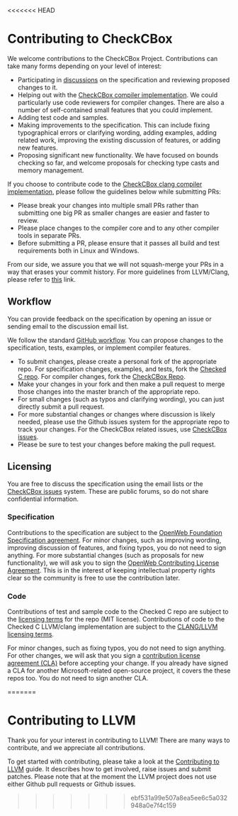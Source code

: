 <<<<<<< HEAD
# Contributing to CheckCBox

We welcome contributions to the CheckCBox Project.  Contributions can take many forms depending
on your level of interest:

* Participating in [discussions](https://github.com/arunkumarbhattar/checkedc-llvm-project/discussions)
  on the specification and reviewing proposed changes to it.
* Helping out with the [CheckCBox compiler implementation](https://github.com/arunkumarbhattar/checkedc-llvm-project). We could
 particularly use code reviewers for compiler changes.  There are also a number of self-contained small features that 
 you could implement.
 * Adding test code and samples.
* Making improvements to the specification.  This can include fixing typographical errors or
clarifying wording, adding examples, adding related work, improving the existing discussion of features, or adding new features.
* Proposing significant new functionality.  We have focused on bounds checking so far, and welcome proposals
for checking type casts and memory management.

If you choose to contribute code to the [CheckCBox clang compiler implementation](https://github.com/arunkumarbhattar/checkedc-llvm-project),
please follow the guidelines below while submitting PRs:
- Please break your changes into multiple small PRs rather than submitting one big PR as smaller changes are easier and faster to review.
- Please place changes to the compiler core and to any other compiler tools in separate PRs.
- Before submitting a PR, please ensure that it passes all build and test requirements both in Linux and Windows.

From our side, we assure you that we will not squash-merge your PRs in a way that erases your commit history.
For more guidelines from LLVM/Clang, please refer to [this](https://llvm.org/docs/Contributing.html) link.

## Workflow

You can provide feedback on the specification by opening an issue or sending email to the discussion email list.  

We follow the standard [GitHub workflow](https://guides.github.com/introduction/flow/).  You can propose changes
to the specification, tests, examples, or implement compiler features.

 - To submit changes, please create a personal fork of the appropriate repo.  For specification changes,
   examples, and tests, fork the  [Checked C repo](https://github.com/Microsoft/checkedc).   For compiler
   changes, fork the [CheckCBox Repo](https://github.com/arunkumarbhattar/checkedc-llvm-project).
-  Make your changes in  your fork and then make a pull request to merge those changes into  the master branch of the appropriate
   repo.
 - For small changes (such as typos and clarifying wording), you can just directly submit a pull request.
 - For more substantial changes or changes where discussion is likely needed, please use the Github issues 
   system for the appropriate repo to track your changes.   For the CheckCBox related issues, use
 [CheckCBox issues](https://github.com/arunkumarbhattar/checkedc-llvm-project/issues).
 - Please be sure to test your changes before making the pull request. 

## Licensing

You are free to discuss the specification using the email lists or the
[CheckCBox issues](https://github.com/arunkumarbhattar/checkedc-llvm-project/issues) system. These are public forums, so do not
share confidential information.

### Specification
Contributions to the specification are subject to the 
[OpenWeb Foundation Specification agreement](http://www.openwebfoundation.org/legal/the-owf-1-0-agreements/owfa-1-0). 
For minor changes, such as 
improving wording, improving discussion of features, and fixing typos, you do not need to sign anything. 
For more substantial changes (such as proposals for new functionality), we will ask you to sign the
[OpenWeb Contributing License Agreement](http://www.openwebfoundation.org/legal/the-owf-1-0-agreements/owf-contributor-license-agreement-1-0---copyright-and-patent).
This is in the interest of keeping intellectual property rights clear so the community is free
to use the contribution later.

### Code

Contributions of test and sample code to the Checked C repo are subject to the
[licensing terms](https://github.com/Microsoft/CheckedC/blob/master/LICENSE.TXT)
for the repo (MIT license).  Contributions of code to the Checked C LLVM/clang implementation are
subject to the [CLANG/LLVM licensing terms](https://github.com/microsoft/checkedc-clang/blob/master/clang/LICENSE.TXT).

For minor changes, such as fixing typos, you do not need to sign anything. For other changes, we will ask that you 
sign a [contribution license agreement (CLA)](https://cla.microsoft.com/) before accepting your change. 
If you already have signed a CLA for another Microsoft-related open-source project, it covers the these repos too.
You do not need to sign another CLA.

=======
# Contributing to LLVM

Thank you for your interest in contributing to LLVM! There are many ways to
contribute, and we appreciate all contributions.

To get started with contributing, please take a look at the
[Contributing to LLVM](https://llvm.org/docs/Contributing.html) guide. It
describes how to get involved, raise issues and submit patches. Please note
that at the moment the LLVM project does not use either Github pull requests
or Github issues.
>>>>>>> ebf531a99e507a8ea5ee6c5a032948a0e7f4c159

